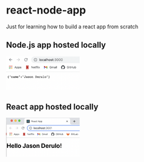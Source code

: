 # react-node-app
Just for learning how to build a react app from scratch

## Node.js app hosted locally
<img src="https://github.com/deanhoperobertson/react-node-app/blob/main/localhost.png" width="200"/>

## React app hosted locally
<img src="https://github.com/deanhoperobertson/react-node-app/blob/main/localhost2.png" width="200"/>